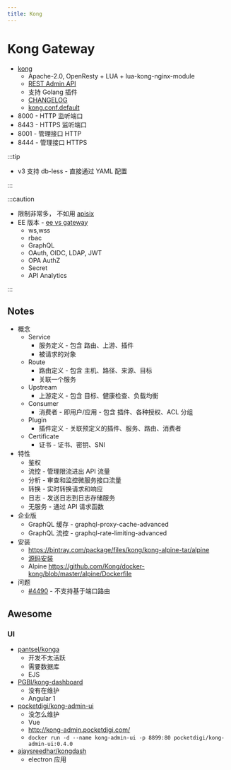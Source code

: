 ```yaml
---
title: Kong
---
```


# Kong Gateway

- [kong](https://github.com/Kong/kong)
  - Apache-2.0, OpenResty + LUA + lua-kong-nginx-module
  - [REST Admin API](https://docs.konghq.com/latest/admin-api/)
  - 支持 Golang 插件
  - [CHANGELOG](https://github.com/Kong/kong/blob/master/CHANGELOG.md)
  - [kong.conf.default](https://github.com/Kong/kong/blob/master/kong.conf.default)
- 8000 - HTTP 监听端口
- 8443 - HTTPS 监听端口
- 8001 - 管理接口 HTTP
- 8444 - 管理接口 HTTPS


:::tip

- v3 支持 db-less - 直接通过 YAML 配置

:::

:::caution

- 限制非常多， 不如用 [apisix](../apisix.md)
- EE 版本 - [ee vs gateway](https://docs.konghq.com/gateway/latest/)
  - ws,wss
  - rbac
  - GraphQL
  - OAuth, OIDC, LDAP, JWT
  - OPA AuthZ
  - Secret
  - API Analytics

:::

## Notes

- 概念
  - Service
    - 服务定义 - 包含 路由、上游、插件
    - 被请求的对象
  - Route
    - 路由定义 - 包含 主机、路径、来源、目标
    - 关联一个服务
  - Upstream
    - 上游定义 - 包含 目标、健康检查、负载均衡
  - Consumer
    - 消费者 - 即用户/应用 - 包含 插件、各种授权、ACL 分组
  - Plugin
    - 插件定义 - 关联预定义的插件、服务、路由、消费者
  - Certificate
    - 证书 - 证书、密钥、SNI
- 特性
  - 鉴权
  - 流控 - 管理限流进出 API 流量
  - 分析 - 审查和监控微服务接口流量
  - 转换 - 实时转换请求和响应
  - 日志 - 发送日志到日志存储服务
  - 无服务 - 通过 API 请求函数
- 企业版
  - GraphQL 缓存 - graphql-proxy-cache-advanced
  - GraphQL 流控 - graphql-rate-limiting-advanced
- 安装
  - https://bintray.com/package/files/kong/kong-alpine-tar/alpine
  - [源码安装](https://docs.konghq.com/install/source)
  - Alpine https://github.com/Kong/docker-kong/blob/master/alpine/Dockerfile
- 问题
  - [#4490](https://github.com/Kong/kong/issues/4490) - 不支持基于端口路由

## Awesome

### UI

- [pantsel/konga](https://github.com/pantsel/konga)
  - 开发不太活跃
  - 需要数据库
  - EJS
- [PGBI/kong-dashboard](https://github.com/PGBI/kong-dashboard)
  - 没有在维护
  - Angular 1
- [pocketdigi/kong-admin-ui](https://github.com/pocketdigi/kong-admin-ui)
  - 没怎么维护
  - Vue
  - http://kong-admin.pocketdigi.com/
  - `docker run -d --name kong-admin-ui -p 8899:80 pocketdigi/kong-admin-ui:0.4.0`
- [ajaysreedhar/kongdash](https://github.com/ajaysreedhar/kongdash)
  - electron 应用
